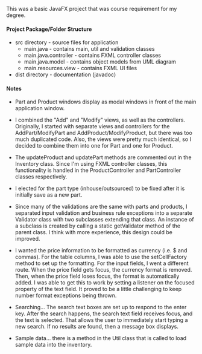 This was a basic JavaFX project that was course requirement for my degree.

#### Project Package/Folder Structure
- src directory - source files for application
  - main.java - contains main, util and validation classes
  - main.java.controller - contains FXML controller classes
  - main.java.model - contains object models from UML diagram
  - main.resources.view - contains FXML UI files
- dist directory - documentation (javadoc) 

#### Notes
- Part and Product windows display as modal windows in front of the main application window.

- I combined the "Add" and "Modify" views, as well as the controllers.  Originally, I started with separate views and controllers for the AddPart/ModifyPart and AddProduct/ModifyProduct, but there was too much duplicated code.  Also, the views were pretty much identical, so I decided to combine them into one for Part and one for Product.

- The updateProduct and updatePart methods are commented out in the Inventory class.  Since I'm using FXML controller classes, this functionality is handled in the ProductController and PartController classes respectively. 

- I elected for the part type (inhouse/outsourced) to be fixed after it is initially save as a new part.

- Since many of the validations are the same with parts and products, I separated input validation and business rule exceptions into a separate Validator class with two subclasses extending that class.  An instance of a subclass is created by calling a static getValidator method of the parent class.  I think with more experience, this design could be improved.

- I wanted the price information to be formatted as currency (i.e. $ and commas).  For the table columns, I was able to use the setCellFactory method to set up the formatting.  For the input fields, I went a different route.  When the price field gets focus, the currency format is removed.  Then, when the price field loses focus, the format is automatically added.  I was able to get this to work by setting a listener on the focused property of the text field.  It proved to be a little challenging to keep number format exceptions being thrown.

- Searching... The search text boxes are set up to respond to the enter key.  After the search happens, the search text field receives focus, and the text is selected.  That allows the user to immediately start typing a new search.  If no results are found, then a message box displays.

- Sample data... there is a method in the Util class that is called to load sample data into the inventory.   







